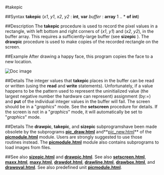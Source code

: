 
#takepic

##Syntax
**takepic** (_x1_, _y1_, _x2_, _y2_ : **int**, **var** _buffer_ : **array** 1 .. * **of** **int**)



##Description
The **takepic** procedure is used to record the pixel values in a rectangle, with left bottom and right corners of (_x1_, _y1_) and (_x2_, _y2_), in the buffer array. This requires a sufficiently-large buffer (see **sizepic** ). The **drawpic** procedure is used to make copies of the recorded rectangle on the screen.



##Example
After drawing a happy face, this program copies the face to a new location.

![Doc image](takepic01.gif)


##Details
The integer values that **takepic** places in the buffer can be read or written (using the **read** and **write** statements). Unfortunately, if a value happens to be the pattern used to represent the uninitialized value (the largest negative number the hardware can represent) assignment (by:=) and **put** of the individual integer values in the buffer will fail.
The screen should be in a "_graphics_" mode. See the **setscreen** procedure for details. If the screen is not in a "_graphics_" mode, it will automatically be set to "_graphics_" mode.



##Details
The **drawpic**, **takepic**, and **sizepic** subprogramshave been made obsolete by the subprograms **[pic_draw.html](Pic.Draw)** and**[pic_new.html](Pic.New)** of the **[picmodule.html](Pic)** module.  Users are strongly suggested to use those routines instead. The **[picmodule.html](Pic)** module also contains subprograms to load images from files.



##See also
**[sizepic.html](sizepic)** and **[drawpic.html](drawpic)**. See also **[setscreen.html](setscreen)**, **[maxx.html](maxx)**, **[maxy.html](maxy)**, **[drawdot.html](drawdot)**, **[drawline.html](drawline)**, **[drawbox.html](drawbox)**, and **[drawoval.html](drawoval)**.
See also predefined unit **[picmodule.html](Pic)**.


